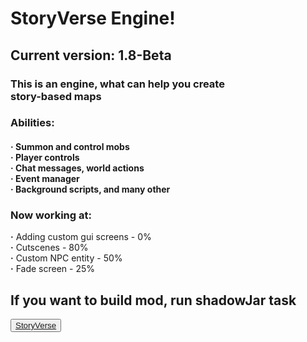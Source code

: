 <h1><b>StoryVerse Engine!</b></h1>
<h2>Current version: 1.8-Beta</h2>
<h3>This is an engine, what can help you create<br>
<b>story-based maps</b></h3>
<h3>Abilities:</h3>
<h4><b>·</b> Summon and control mobs<br>
    <b>·</b> Player controls<br>
    <b>·</b> Chat messages, world actions<br>
    <b>·</b> Event manager<br>
    <b>·</b> Background scripts, and many other</h4>
<h3>Now working at:</h3>
    <b>·</b> Adding custom gui screens - 0%<br>
    <b>·</b> Cutscenes - 80%<br>
    <b>·</b> Custom NPC entity - 50%<br>
    <b>·</b> Fade screen - 25%

<h2>If you want to build mod, run shadowJar task</h2>
<button class="custom_button"><a href="https://www.t.me/StoryVerseStudioOfficial">
StoryVerse</a></button>